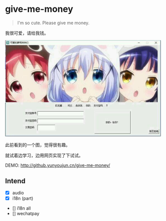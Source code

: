# give-me-money

> I'm so cute. Please give me money.

我很可爱，请给我钱。

![give-me-money](https://github.com/YunYouJun/give-me-money/blob/master/src/assets/example.jpg?raw=true)

此前看到的一个图，觉得很有趣。

就试着边学习，边用网页实现了下试试。

DEMO: <http://github.yunyoujun.cn/give-me-money/>

## Intend

- [x] audio
- [x] i18n (part)
- [] i18n all
- [] wechatpay